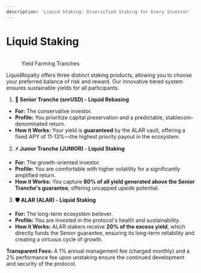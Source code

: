 ```yaml
---
description: 'Liquid Staking: Diversified Staking for Every Investor'
---
```


# Liquid Staking

<figure><img src="../.gitbook/assets/Screenshot 2025-02-11 at 10.03.17 AM.png" alt=""><figcaption><p>Yield Farming Tranches</p></figcaption></figure>

LiquidRoyalty offers three distinct staking products, allowing you to choose your preferred balance of risk and reward. Our innovative tiered system ensures sustainable yields for all participants.

1. **🏦 Senior Tranche (snrUSD) - Liquid Rebasing**

* **For:** The conservative investor.
* **Profile:** You prioritize capital preservation and a predictable, stablecoin-denominated return.
* **How it Works:** Your yield is **guaranteed** by the ALAR vault, offering a fixed APY of 11-13%—the highest priority payout in the ecosystem.

2. **⚡ Junior Tranche (JUNIOR) - Liquid Staking**

* **For:** The growth-oriented investor.
* **Profile:** You are comfortable with higher volatility for a significantly amplified return.
* **How it Works:** You capture **80% of all yield generated above the Senior Tranche's guarantee**, offering uncapped upside potential.

3. **🛡️ ALAR (ALAR) - Liquid Staking**

* **For:** The long-term ecosystem believer.
* **Profile:** You are invested in the protocol's health and sustainability.
* **How it Works:** ALAR stakers receive **20% of the excess yield**, which directly funds the Senior guarantee, ensuring its long-term reliability and creating a virtuous cycle of growth.

**Transparent Fees:** A 1% annual management fee (charged monthly) and a 2% performance fee upon unstaking ensure the continued development and security of the protocol.

